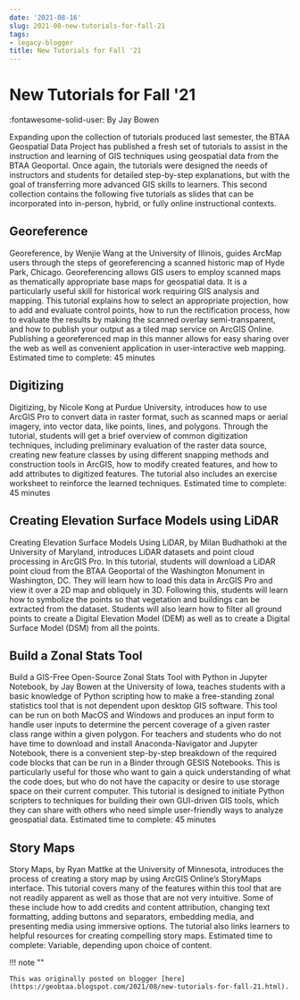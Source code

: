 ```yaml
---
date: '2021-08-16'
slug: 2021-08-new-tutorials-for-fall-21
tags:
- legacy-blogger
title: New Tutorials for Fall '21
---
```


# New Tutorials for Fall '21

:fontawesome-solid-user: By Jay Bowen

Expanding upon the collection of tutorials produced last semester, the BTAA Geospatial Data Project has published a fresh set of tutorials to assist in the instruction and learning of GIS techniques using geospatial data from the BTAA Geoportal. Once again, the tutorials were designed the needs of instructors and students for detailed step-by-step explanations, but with the goal of transferring more advanced GIS skills to learners. This second collection contains the following five tutorials as slides that can be incorporated into in-person, hybrid, or fully online instructional contexts.

<!-- more -->

## Georeference  

Georeference, by Wenjie Wang at the University of Illinois, guides ArcMap users through the steps of georeferencing a scanned historic map of Hyde Park, Chicago. Georeferencing allows GIS users to employ scanned maps as thematically appropriate base maps for geospatial data. It is a particularly useful skill for historical work requiring GIS analysis and mapping. This tutorial explains how to select an appropriate projection, how to add and evaluate control points, how to run the rectification process, how to evaluate the results by making the scanned overlay semi-transparent, and how to publish your output as a tiled map service on ArcGIS Online. Publishing a georeferenced map in this manner allows for easy sharing over the web as well as convenient application in user-interactive web mapping. Estimated time to complete: 45 minutes 

## Digitizing 

Digitizing, by Nicole Kong at Purdue University, introduces how to use ArcGIS Pro to convert data in raster format, such as scanned maps or aerial imagery, into vector data, like points, lines, and polygons. Through the tutorial, students will get a brief overview of common digitization techniques, including preliminary evaluation of the raster data source, creating new feature classes by using different snapping methods and construction tools in ArcGIS, how to modify created features, and how to add attributes to digitized features. The tutorial also includes an exercise worksheet to reinforce the learned techniques. Estimated time to complete: 45 minutes

## Creating Elevation Surface Models using LiDAR 

Creating Elevation Surface Models Using LiDAR, by Milan Budhathoki at the University of Maryland, introduces LiDAR datasets and point cloud processing in ArcGIS Pro. In this tutorial, students will download a LiDAR point cloud from the BTAA Geoportal of the Washington Monument in Washington, DC. They will learn how to load this data in ArcGIS Pro and view it over a 2D map and obliquely in 3D. Following this, students will learn how to symbolize the points so that vegetation and buildings can be extracted from the dataset. Students will also learn how to filter all ground points to create a Digital Elevation Model (DEM) as well as to create a Digital Surface Model (DSM) from all the points.

## Build a Zonal Stats Tool 

Build a GIS-Free Open-Source Zonal Stats Tool with Python in Jupyter Notebook, by Jay Bowen at the University of Iowa, teaches students with a basic knowledge of Python scripting how to make a free-standing zonal statistics tool that is not dependent upon desktop GIS software. This tool can be run on both MacOS and Windows and produces an input form to handle user inputs to determine the percent coverage of a given raster class range within a given polygon. For teachers and students who do not have time to download and install Anaconda-Navigator and Jupyter Notebook, there is a convenient step-by-step breakdown of the required code blocks that can be run in a Binder through GESIS Notebooks. This is particularly useful for those who want to gain a quick understanding of what the code does, but who do not have the capacity or desire to use storage space on their current computer. This tutorial is designed to initiate Python scripters to techniques for building their own GUI-driven GIS tools, which they can share with others who need simple user-friendly ways to analyze geospatial data. Estimated time to complete: 45 minutes

## Story Maps 

Story Maps, by Ryan Mattke at the University of Minnesota, introduces the process of creating a story map by using ArcGIS Online’s StoryMaps interface. This tutorial covers many of the features within this tool that are not readily apparent as well as those that are not very intuitive. Some of these include how to add credits and content attribution, changing text formatting, adding buttons and separators, embedding media, and presenting media using immersive options. The tutorial also links learners to helpful resources for creating compelling story maps. Estimated time to complete: Variable, depending upon choice of content.

!!! note ""

	This was originally posted on blogger [here](https://geobtaa.blogspot.com/2021/08/new-tutorials-for-fall-21.html).

